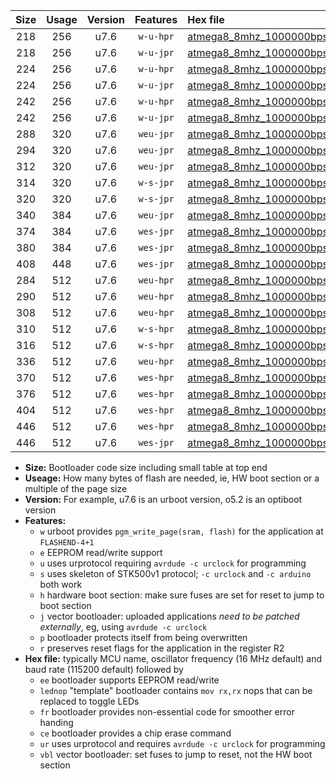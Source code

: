 |Size|Usage|Version|Features|Hex file|
|:-:|:-:|:-:|:-:|:--|
|218|256|u7.6|`w-u-hpr`|[atmega8_8mhz_1000000bps_ur.hex](https://raw.githubusercontent.com/stefanrueger/urboot/main/atmega8_8mhz_1000000bps_ur.hex)|
|218|256|u7.6|`w-u-jpr`|[atmega8_8mhz_1000000bps_ur_vbl.hex](https://raw.githubusercontent.com/stefanrueger/urboot/main/atmega8_8mhz_1000000bps_ur_vbl.hex)|
|224|256|u7.6|`w-u-hpr`|[atmega8_8mhz_1000000bps_lednop_ur.hex](https://raw.githubusercontent.com/stefanrueger/urboot/main/atmega8_8mhz_1000000bps_lednop_ur.hex)|
|224|256|u7.6|`w-u-jpr`|[atmega8_8mhz_1000000bps_lednop_ur_vbl.hex](https://raw.githubusercontent.com/stefanrueger/urboot/main/atmega8_8mhz_1000000bps_lednop_ur_vbl.hex)|
|242|256|u7.6|`w-u-hpr`|[atmega8_8mhz_1000000bps_lednop_fr_ur.hex](https://raw.githubusercontent.com/stefanrueger/urboot/main/atmega8_8mhz_1000000bps_lednop_fr_ur.hex)|
|242|256|u7.6|`w-u-jpr`|[atmega8_8mhz_1000000bps_lednop_fr_ur_vbl.hex](https://raw.githubusercontent.com/stefanrueger/urboot/main/atmega8_8mhz_1000000bps_lednop_fr_ur_vbl.hex)|
|288|320|u7.6|`weu-jpr`|[atmega8_8mhz_1000000bps_ee_ur_vbl.hex](https://raw.githubusercontent.com/stefanrueger/urboot/main/atmega8_8mhz_1000000bps_ee_ur_vbl.hex)|
|294|320|u7.6|`weu-jpr`|[atmega8_8mhz_1000000bps_ee_lednop_ur_vbl.hex](https://raw.githubusercontent.com/stefanrueger/urboot/main/atmega8_8mhz_1000000bps_ee_lednop_ur_vbl.hex)|
|312|320|u7.6|`weu-jpr`|[atmega8_8mhz_1000000bps_ee_lednop_fr_ur_vbl.hex](https://raw.githubusercontent.com/stefanrueger/urboot/main/atmega8_8mhz_1000000bps_ee_lednop_fr_ur_vbl.hex)|
|314|320|u7.6|`w-s-jpr`|[atmega8_8mhz_1000000bps_vbl.hex](https://raw.githubusercontent.com/stefanrueger/urboot/main/atmega8_8mhz_1000000bps_vbl.hex)|
|320|320|u7.6|`w-s-jpr`|[atmega8_8mhz_1000000bps_lednop_vbl.hex](https://raw.githubusercontent.com/stefanrueger/urboot/main/atmega8_8mhz_1000000bps_lednop_vbl.hex)|
|340|384|u7.6|`weu-jpr`|[atmega8_8mhz_1000000bps_ee_lednop_fr_ce_ur_vbl.hex](https://raw.githubusercontent.com/stefanrueger/urboot/main/atmega8_8mhz_1000000bps_ee_lednop_fr_ce_ur_vbl.hex)|
|374|384|u7.6|`wes-jpr`|[atmega8_8mhz_1000000bps_ee_vbl.hex](https://raw.githubusercontent.com/stefanrueger/urboot/main/atmega8_8mhz_1000000bps_ee_vbl.hex)|
|380|384|u7.6|`wes-jpr`|[atmega8_8mhz_1000000bps_ee_lednop_vbl.hex](https://raw.githubusercontent.com/stefanrueger/urboot/main/atmega8_8mhz_1000000bps_ee_lednop_vbl.hex)|
|408|448|u7.6|`wes-jpr`|[atmega8_8mhz_1000000bps_ee_lednop_fr_vbl.hex](https://raw.githubusercontent.com/stefanrueger/urboot/main/atmega8_8mhz_1000000bps_ee_lednop_fr_vbl.hex)|
|284|512|u7.6|`weu-hpr`|[atmega8_8mhz_1000000bps_ee_ur.hex](https://raw.githubusercontent.com/stefanrueger/urboot/main/atmega8_8mhz_1000000bps_ee_ur.hex)|
|290|512|u7.6|`weu-hpr`|[atmega8_8mhz_1000000bps_ee_lednop_ur.hex](https://raw.githubusercontent.com/stefanrueger/urboot/main/atmega8_8mhz_1000000bps_ee_lednop_ur.hex)|
|308|512|u7.6|`weu-hpr`|[atmega8_8mhz_1000000bps_ee_lednop_fr_ur.hex](https://raw.githubusercontent.com/stefanrueger/urboot/main/atmega8_8mhz_1000000bps_ee_lednop_fr_ur.hex)|
|310|512|u7.6|`w-s-hpr`|[atmega8_8mhz_1000000bps.hex](https://raw.githubusercontent.com/stefanrueger/urboot/main/atmega8_8mhz_1000000bps.hex)|
|316|512|u7.6|`w-s-hpr`|[atmega8_8mhz_1000000bps_lednop.hex](https://raw.githubusercontent.com/stefanrueger/urboot/main/atmega8_8mhz_1000000bps_lednop.hex)|
|336|512|u7.6|`weu-hpr`|[atmega8_8mhz_1000000bps_ee_lednop_fr_ce_ur.hex](https://raw.githubusercontent.com/stefanrueger/urboot/main/atmega8_8mhz_1000000bps_ee_lednop_fr_ce_ur.hex)|
|370|512|u7.6|`wes-hpr`|[atmega8_8mhz_1000000bps_ee.hex](https://raw.githubusercontent.com/stefanrueger/urboot/main/atmega8_8mhz_1000000bps_ee.hex)|
|376|512|u7.6|`wes-hpr`|[atmega8_8mhz_1000000bps_ee_lednop.hex](https://raw.githubusercontent.com/stefanrueger/urboot/main/atmega8_8mhz_1000000bps_ee_lednop.hex)|
|404|512|u7.6|`wes-hpr`|[atmega8_8mhz_1000000bps_ee_lednop_fr.hex](https://raw.githubusercontent.com/stefanrueger/urboot/main/atmega8_8mhz_1000000bps_ee_lednop_fr.hex)|
|446|512|u7.6|`wes-hpr`|[atmega8_8mhz_1000000bps_ee_lednop_fr_ce.hex](https://raw.githubusercontent.com/stefanrueger/urboot/main/atmega8_8mhz_1000000bps_ee_lednop_fr_ce.hex)|
|446|512|u7.6|`wes-jpr`|[atmega8_8mhz_1000000bps_ee_lednop_fr_ce_vbl.hex](https://raw.githubusercontent.com/stefanrueger/urboot/main/atmega8_8mhz_1000000bps_ee_lednop_fr_ce_vbl.hex)|

- **Size:** Bootloader code size including small table at top end
- **Useage:** How many bytes of flash are needed, ie, HW boot section or a multiple of the page size
- **Version:** For example, u7.6 is an urboot version, o5.2 is an optiboot version
- **Features:**
  + `w` urboot provides `pgm_write_page(sram, flash)` for the application at `FLASHEND-4+1`
  + `e` EEPROM read/write support
  + `u` uses urprotocol requiring `avrdude -c urclock` for programming
  + `s` uses skeleton of STK500v1 protocol; `-c urclock` and `-c arduino` both work
  + `h` hardware boot section: make sure fuses are set for reset to jump to boot section
  + `j` vector bootloader: uploaded applications *need to be patched externally*, eg, using `avrdude -c urclock`
  + `p` bootloader protects itself from being overwritten
  + `r` preserves reset flags for the application in the register R2
- **Hex file:** typically MCU name, oscillator frequency (16 MHz default) and baud rate (115200 default) followed by
  + `ee` bootloader supports EEPROM read/write
  + `lednop` "template" bootloader contains `mov rx,rx` nops that can be replaced to toggle LEDs
  + `fr` bootloader provides non-essential code for smoother error handing
  + `ce` bootloader provides a chip erase command
  + `ur` uses urprotocol and requires `avrdude -c urclock` for programming
  + `vbl` vector bootloader: set fuses to jump to reset, not the HW boot section
